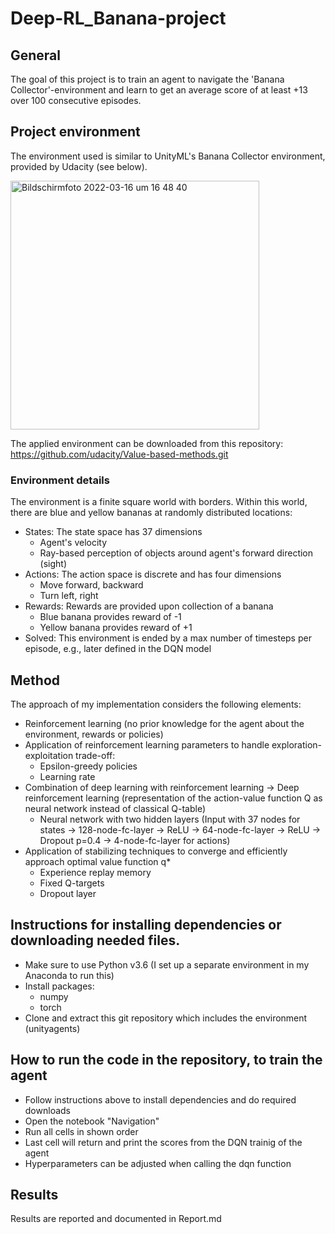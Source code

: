  # Deep-RL_Banana-project

## General 
The goal of this project is to train an agent to navigate the 'Banana Collector'-environment and learn to get an average score of at least +13 over 100 consecutive episodes. 

## Project environment
The environment used is similar to UnityML's Banana Collector environment, provided by Udacity (see below).

<img width="398" alt="Bildschirmfoto 2022-03-16 um 16 48 40" src="https://user-images.githubusercontent.com/23191357/158631214-219431d1-dced-4dfa-a484-d5f68520a6db.png">

The applied environment can be downloaded from this repository: https://github.com/udacity/Value-based-methods.git

### Environment details
The environment is a finite square world with borders. Within this world, there are blue and yellow bananas at randomly distributed locations:
- States: The state space has 37 dimensions
  - Agent's velocity
  - Ray-based perception of objects around agent's forward direction (sight)
- Actions: The action space is discrete and has four dimensions
  - Move forward, backward
  - Turn left, right
- Rewards: Rewards are provided upon collection of a banana
  - Blue banana provides reward of -1
  - Yellow banana provides reward of +1
- Solved: This environment is ended by a max number of timesteps per episode, e.g., later defined in the DQN model

## Method

The approach of my implementation considers the following elements:
- Reinforcement learning (no prior knowledge for the agent about the environment, rewards or policies)
- Application of reinforcement learning parameters to handle exploration-exploitation trade-off:
  - Epsilon-greedy policies
  - Learning rate
- Combination of deep learning with reinforcement learning -> Deep reinforcement learning (representation of the action-value function Q as neural network instead of classical Q-table)
  - Neural network with two hidden layers (Input with 37 nodes for states -> 128-node-fc-layer -> ReLU -> 64-node-fc-layer -> ReLU -> Dropout p=0.4 -> 4-node-fc-layer for actions)
- Application of stabilizing techniques to converge and efficiently approach optimal value function q*
  - Experience replay memory
  - Fixed Q-targets
  - Dropout layer

## 	Instructions for installing dependencies or downloading needed files.
- Make sure to use Python v3.6 (I set up a separate environment in my Anaconda to run this)
- Install packages:
  - numpy
  - torch
- Clone and extract this git repository which includes the environment (unityagents)

## 	How to run the code in the repository, to train the agent
- Follow instructions above to install dependencies and do required downloads
- Open the notebook "Navigation"
- Run all cells in shown order
- Last cell will return and print the scores from the DQN trainig of the agent
- Hyperparameters can be adjusted when calling the dqn function

## Results
Results are reported and documented in Report.md
